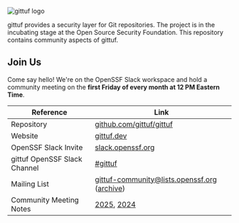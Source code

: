 ![gittuf logo](./artwork/PNG/gittuf_horizontal-color.png)

gittuf provides a security layer for Git repositories. The project is in the
incubating stage at the Open Source Security Foundation. This repository
contains community aspects of gittuf.

## Join Us

Come say hello! We're on the OpenSSF Slack workspace and hold a community
meeting on the **first Friday of every month at 12 PM Eastern Time**.

| Reference                      | Link                                                                                                                                                                                 |
|-------------------------------|--------------------------------------------------------------------------------------------------------------------------------------------------------------------------------------|
| Repository                    | [github.com/gittuf/gittuf](https://github.com/gittuf/gittuf)                                                                                                                         |
| Website                       | [gittuf.dev](https://gittuf.dev)                                                                                                                                                     |
| OpenSSF Slack Invite          | [slack.openssf.org](http://slack.openssf.org/)                                                                                                                                       |
| gittuf OpenSSF Slack Channel  | [#gittuf](https://openssf.slack.com/archives/C05QVUN4WUW)                                                                                                                            |
| Mailing List                  | gittuf-community@lists.openssf.org ([archive](https://lists.openssf.org/g/gittuf-community/topics))                                                                                 |
| Community Meeting Notes       | [2025](https://docs.google.com/document/d/1EbFAZu_pxayLwr4QWxhKCSZYhyJAcya7K-b_kuXlmpU/edit), [2024](https://docs.google.com/document/d/1tXFCVUHsICLpLKxcGvhzBDUWmpsY1LQvysFaX6AJRkk/edit) |
